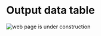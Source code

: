 # Output data table

![web page is under construction](https://docimages.blob.core.chinacloudapi.cn/images/commingsoon20210514.jpg)
